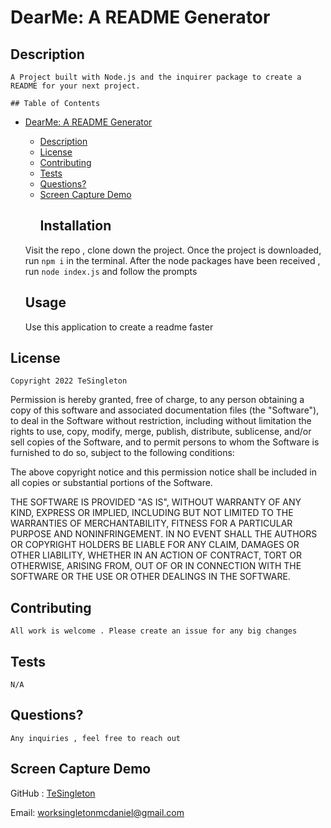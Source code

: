 
  
 # DearMe: A README Generator

## Description

    A Project built with Node.js and the inquirer package to create a README for your next project.

    ## Table of Contents 
     
- [DearMe: A README Generator](#dearme-a-readme-generator)
  - [Description](#description)
  - [License](#license)
  - [Contributing](#contributing)
  - [Tests](#tests)
  - [Questions?](#questions)
  - [Screen Capture Demo](#screen-capture-demo)
    ## Installation 
   Visit the repo , clone down the project. Once the project is downloaded, run `npm i` in the terminal. After the node packages have been received , run `node index.js` and follow the prompts

    ## Usage

    Use this application to create a readme faster

    
 ## License
    
    Copyright 2022 TeSingleton

Permission is hereby granted, free of charge, to any person obtaining a copy of this software and associated documentation files (the "Software"), to deal in the Software without restriction, including without limitation the rights to use, copy, modify, merge, publish, distribute, sublicense, and/or sell copies of the Software, and to permit persons to whom the Software is furnished to do so, subject to the following conditions:

The above copyright notice and this permission notice shall be included in all copies or substantial portions of the Software.

THE SOFTWARE IS PROVIDED "AS IS", WITHOUT WARRANTY OF ANY KIND, EXPRESS OR IMPLIED, INCLUDING BUT NOT LIMITED TO THE WARRANTIES OF MERCHANTABILITY, FITNESS FOR A PARTICULAR PURPOSE AND NONINFRINGEMENT. IN NO EVENT SHALL THE AUTHORS OR COPYRIGHT HOLDERS BE LIABLE FOR ANY CLAIM, DAMAGES OR OTHER LIABILITY, WHETHER IN AN ACTION OF CONTRACT, TORT OR OTHERWISE, ARISING FROM, OUT OF OR IN CONNECTION WITH THE SOFTWARE OR THE USE OR OTHER DEALINGS IN THE SOFTWARE.
   
   ## Contributing

    All work is welcome . Please create an issue for any big changes

  ## Tests

    N/A

 ## Questions?

    Any inquiries , feel free to reach out

 ## Screen Capture Demo

  GitHub : <a href="https://github.com/TeSingleton">TeSingleton</a>

Email:  <a href="mailto:worksingletonmcdaniel@gmail.com">worksingletonmcdaniel@gmail.com</a>

    